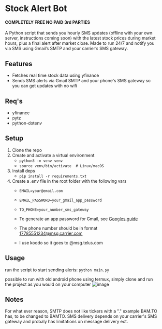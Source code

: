 # Stock Alert Bot
#### COMPLETELY FREE NO PAID 3rd PARTIES

A Python script that sends you hourly SMS updates (offline with your own server, instructions coming soon) with the latest stock prices during market hours, plus a final alert after market close.
Made to run 24/7 and notify you via SMS using Gmail’s SMTP and your carrier’s SMS gateway. 

## Features

- Fetches real time stock data using yfinance
- Sends SMS alerts via Gmail SMTP and your phone's SMS gateway so you can get updates with no wifi

## Req's

- yfinance
- pytz
- python-dotenv

## Setup

1. Clone the repo
2. Create and activate a virtual environment
   - `python3 -m venv venv`
   - `source venv/bin/activate  # Linux/macOS`
3. Install deps
   - `pip install -r requirements.txt`
4. Create a .env file in the root folder with the following vars
   - `EMAIL=your@email.com`
   - `EMAIL_PASSWORD=your_gmail_app_password`
   - `TO_PHONE=your_number_sms_gateway`
  
   - To generate an app password for Gmail, see <a href="https://support.google.com/accounts/answer/185833" >Googles guide</a>
   - The phone number should be in format 17785551234@msg.carrier.com
   - I use koodo so it goes to @msg.telus.com

## Usage

run the script to start sending alerts: `python main.py`

possible to run with old android phone using termux, simply clone and run the project as you would on your computer
![image](https://github.com/user-attachments/assets/34cbd69c-2a1a-4723-a3d1-fa4f56e7ef73)


## Notes

For what ever reason, SMTP does not like tickers with a "." example BAM.TO has,
to be changed to BAMTO. SMS delivery depends on your carrier's SMS gateway and probaly 
has limitations on message delivery ect.
